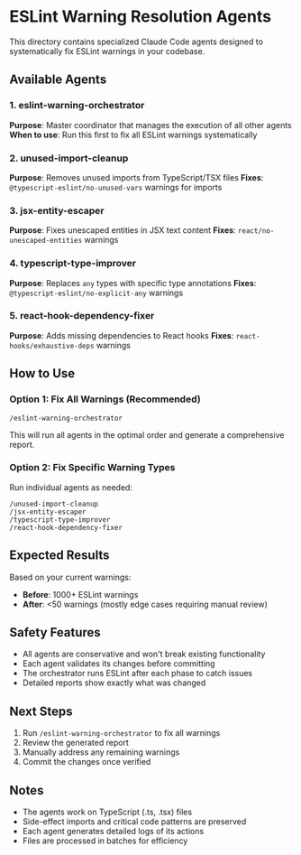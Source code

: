 # ESLint Warning Resolution Agents

This directory contains specialized Claude Code agents designed to systematically fix ESLint warnings in your codebase.

## Available Agents

### 1. eslint-warning-orchestrator
**Purpose**: Master coordinator that manages the execution of all other agents
**When to use**: Run this first to fix all ESLint warnings systematically

### 2. unused-import-cleanup
**Purpose**: Removes unused imports from TypeScript/TSX files
**Fixes**: `@typescript-eslint/no-unused-vars` warnings for imports

### 3. jsx-entity-escaper
**Purpose**: Fixes unescaped entities in JSX text content
**Fixes**: `react/no-unescaped-entities` warnings

### 4. typescript-type-improver
**Purpose**: Replaces `any` types with specific type annotations
**Fixes**: `@typescript-eslint/no-explicit-any` warnings

### 5. react-hook-dependency-fixer
**Purpose**: Adds missing dependencies to React hooks
**Fixes**: `react-hooks/exhaustive-deps` warnings

## How to Use

### Option 1: Fix All Warnings (Recommended)
```
/eslint-warning-orchestrator
```
This will run all agents in the optimal order and generate a comprehensive report.

### Option 2: Fix Specific Warning Types
Run individual agents as needed:
```
/unused-import-cleanup
/jsx-entity-escaper
/typescript-type-improver
/react-hook-dependency-fixer
```

## Expected Results

Based on your current warnings:
- **Before**: 1000+ ESLint warnings
- **After**: <50 warnings (mostly edge cases requiring manual review)

## Safety Features

- All agents are conservative and won't break existing functionality
- Each agent validates its changes before committing
- The orchestrator runs ESLint after each phase to catch issues
- Detailed reports show exactly what was changed

## Next Steps

1. Run `/eslint-warning-orchestrator` to fix all warnings
2. Review the generated report
3. Manually address any remaining warnings
4. Commit the changes once verified

## Notes

- The agents work on TypeScript (.ts, .tsx) files
- Side-effect imports and critical code patterns are preserved
- Each agent generates detailed logs of its actions
- Files are processed in batches for efficiency